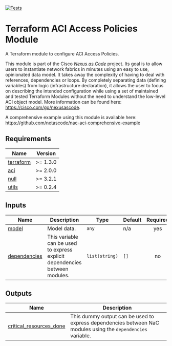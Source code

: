 <!-- BEGIN_TF_DOCS -->
[![Tests](https://github.com/netascode/terraform-aci-nac-access-policies/actions/workflows/test.yml/badge.svg)](https://github.com/netascode/terraform-aci-nac-access-policies/actions/workflows/test.yml)

# Terraform ACI Access Policies Module

A Terraform module to configure ACI Access Policies.

This module is part of the Cisco [*Nexus as Code*](https://cisco.com/go/nexusascode) project. Its goal is to allow users to instantiate network fabrics in minutes using an easy to use, opinionated data model. It takes away the complexity of having to deal with references, dependencies or loops. By completely separating data (defining variables) from logic (infrastructure declaration), it allows the user to focus on describing the intended configuration while using a set of maintained and tested Terraform Modules without the need to understand the low-level ACI object model. More information can be found here: https://cisco.com/go/nexusascode.

A comprehensive example using this module is available here: https://github.com/netascode/nac-aci-comprehensive-example

## Requirements

| Name | Version |
|------|---------|
| <a name="requirement_terraform"></a> [terraform](#requirement\_terraform) | >= 1.3.0 |
| <a name="requirement_aci"></a> [aci](#requirement\_aci) | >= 2.0.0 |
| <a name="requirement_null"></a> [null](#requirement\_null) | >= 3.2.1 |
| <a name="requirement_utils"></a> [utils](#requirement\_utils) | >= 0.2.4 |

## Inputs

| Name | Description | Type | Default | Required |
|------|-------------|------|---------|:--------:|
| <a name="input_model"></a> [model](#input\_model) | Model data. | `any` | n/a | yes |
| <a name="input_dependencies"></a> [dependencies](#input\_dependencies) | This variable can be used to express explicit dependencies between modules. | `list(string)` | `[]` | no |

## Outputs

| Name | Description |
|------|-------------|
| <a name="output_critical_resources_done"></a> [critical\_resources\_done](#output\_critical\_resources\_done) | This dummy output can be used to express dependencies between NaC modules using the `dependencies` variable. |
<!-- END_TF_DOCS -->
